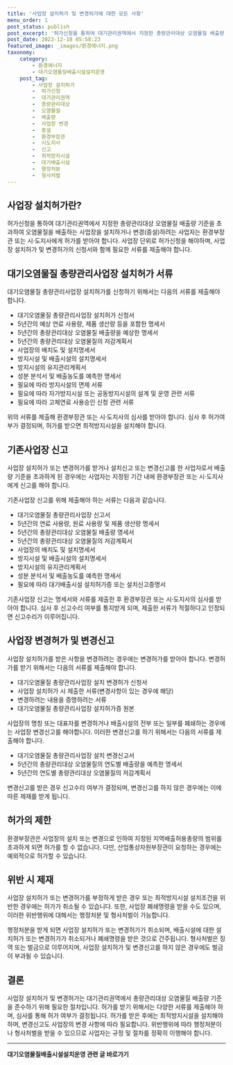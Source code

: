 ```yaml
---
title: '사업장 설치허가 및 변경허가에 대한 모든 사항'
menu_order: 1
post_status: publish
post_excerpt: '허가신청을 통하여 대기관리권역에서 지정한 총량관리대상 오염물질 배출량 기준을 초과하여 오염물질을 배출하는 사업장을 설치하거나 변경 증설 하려는 사업자는 환경부장관 또는 시 도지사에게 허가를 받아야 합니다. 사업장 단위로 허가신청을 해야하며, 사업장 설치허가 및 변경허가의 신청서와 함께 필요한 서류를 제출해야 합니다.'
post_date: 2023-12-18 05:58:23
featured_image: _images/환경에너지.png
taxonomy:
    category:
        - 환경에너지
        - 대기오염물질배출시설설치운영
    post_tag:
        - 사업장 설치허가
        -  허가신청
        -  대기관리권역
        -  총량관리대상
        -  오염물질
        -  배출량
        -  사업장 변경
        -  증설
        -  환경부장관
        -  시도지사
        -  신고
        -  최적방지시설
        -  대기배출시설
        -  행정처분
        -  형사처벌
---
```



## 사업장 설치허가란?
허가신청을 통하여 대기관리권역에서 지정한 총량관리대상 오염물질 배출량 기준을 초과하여 오염물질을 배출하는 사업장을 설치하거나 변경(증설)하려는 사업자는 환경부장관 또는 시·도지사에게 허가를 받아야 합니다. 사업장 단위로 허가신청을 해야하며, 사업장 설치허가 및 변경허가의 신청서와 함께 필요한 서류를 제출해야 합니다.

## 대기오염물질 총량관리사업장 설치허가 서류
대기오염물질 총량관리사업장 설치허가를 신청하기 위해서는 다음의 서류를 제출해야 합니다.
- 대기오염물질 총량관리사업장 설치허가 신청서
- 5년간의 예상 연료 사용량, 제품 생산량 등을 포함한 명세서
- 5년간의 총량관리대상 오염물질 배출량을 예상한 명세서
- 5년간의 총량관리대상 오염물질의 저감계획서
- 사업장의 배치도 및 설치명세서
- 방지시설 및 배출시설의 설치명세서
- 방지시설의 유지관리계획서
- 성분 분석서 및 배출농도를 예측한 명세서
- 필요에 따라 방지시설의 면제 서류
- 필요에 따라 자가방지시설 또는 공동방지시설의 설계 및 운영 관련 서류
- 필요에 따라 고체연료 사용승인 신청 관련 서류

위의 서류를 제출해 환경부장관 또는 시·도지사의 심사를 받아야 합니다. 심사 후 허가여부가 결정되며, 허가를 받으면 최적방지시설을 설치해야 합니다.

## 기존사업장 신고
사업장 설치허가 또는 변경허가를 받거나 설치신고 또는 변경신고를 한 사업자로서 배출량 기준을 초과하게 된 경우에는 사업자는 지정된 기간 내에 환경부장관 또는 시·도지사에게 신고를 해야 합니다. 

기존사업장 신고를 위해 제출해야 하는 서류는 다음과 같습니다.
- 대기오염물질 총량관리사업장 신고서
- 5년간의 연료 사용량, 원료 사용량 및 제품 생산량 명세서
- 5년간의 총량관리대상 오염물질 배출량 명세서
- 5년간의 총량관리대상 오염물질의 저감계획서
- 사업장의 배치도 및 설치명세서
- 방지시설 및 배출시설의 설치명세서
- 방지시설의 유지관리계획서
- 성분 분석서 및 배출농도를 예측한 명세서
- 필요에 따라 대기배출시설 설치허가증 또는 설치신고증명서

기존사업장 신고는 명세서와 서류를 제출한 후 환경부장관 또는 시·도지사의 심사를 받아야 합니다. 심사 후 신고수리 여부를 통지받게 되며, 제출한 서류가 적절하다고 인정되면 신고수리가 이루어집니다.

## 사업장 변경허가 및 변경신고
사업장 설치허가를 받은 사항을 변경하려는 경우에는 변경허가를 받아야 합니다. 변경허가를 받기 위해서는 다음의 서류를 제출해야 합니다.
- 대기오염물질 총량관리사업장 설치 변경허가 신청서
- 사업장 설치허가 시 제출한 서류(변경사항이 있는 경우에 해당)
- 변경하려는 내용을 증명하려는 서류
- 대기오염물질 총량관리사업장 설치허가증 원본

사업장의 명칭 또는 대표자를 변경하거나 배출시설의 전부 또는 일부를 폐쇄하는 경우에는 사업장 변경신고를 해야합니다. 이러한 변경신고를 하기 위해서는 다음의 서류를 제출해야 합니다.
- 대기오염물질 총량관리사업장 설치 변경신고서
- 5년간의 총량관리대상 오염물질의 연도별 배출량을 예측한 명세서
- 5년간의 연도별 총량관리대상 오염물질의 저감계획서

변경신고를 받은 경우 신고수리 여부가 결정되며, 변경신고를 하지 않은 경우에는 이에 따른 제재를 받게 됩니다. 

## 허가의 제한
환경부장관은 사업장의 설치 또는 변경으로 인하여 지정된 지역배출허용총량의 범위를 초과하게 되면 허가를 할 수 없습니다. 다만, 산업통상자원부장관이 요청하는 경우에는 예외적으로 허가할 수 있습니다.

## 위반 시 제재
사업장 설치허가 또는 변경허가를 부정하게 받은 경우 또는 최적방지시설 설치조건을 위반한 경우에는 허가가 취소될 수 있습니다. 또한, 사업장 폐쇄명령을 받을 수도 있으며, 이러한 위반행위에 대해서는 행정처분 및 형사처벌이 가능합니다.

행정처분을 받게 되면 사업장 설치허가 또는 변경허가가 취소되며, 배출시설에 대한 설치허가 또는 변경허가가 취소되거나 폐쇄명령을 받은 것으로 간주됩니다. 형사처벌은 징역 또는 벌금으로 이루어지며, 사업장 설치허가 및 변경신고를 하지 않은 경우에도 벌금이 부과될 수 있습니다.

## 결론
사업장 설치허가 및 변경허가는 대기관리권역에서 총량관리대상 오염물질 배출량 기준을 준수하기 위해 필요한 절차입니다. 허가를 받기 위해서는 다양한 서류를 제출해야 하며, 심사를 통해 허가 여부가 결정됩니다. 허가를 받은 후에는 최적방지시설을 설치해야 하며, 변경신고도 사업장의 변경 사항에 따라 필요합니다. 위반행위에 따라 행정처분이나 형사처벌을 받을 수 있으므로 사업자는 규정 및 절차를 정확히 이행해야 합니다.
<!-- wp:separator -->
<hr class="wp-block-separator has-alpha-channel-opacity"/>
<!-- /wp:separator -->

<!-- wp:group {"backgroundColor":"base","layout":{"type":"constrained"}} -->
<div class="wp-block-group has-base-background-color has-background"><!-- wp:paragraph {"align":"center","fontSize":"medium"} -->
<p class="has-text-align-center has-large-font-size"><strong>대기오염물질배출시설설치운영 관련 글 바로가기</strong></p>
<!-- /wp:paragraph -->


<!-- wp:latest-posts
{"categories":[{"id":35038,"count":19,"description":"","link":"https://uknowlaw.com/category/%eb%8c%80%ea%b8%b0%ec%98%a4%ec%97%bc%eb%ac%bc%ec%a7%88%eb%b0%b0%ec%b6%9c%ec%8b%9c%ec%84%a4%ec%84%a4%ec%b9%98%ec%9a%b4%ec%98%81/","name":"대기오염물질배출시설설치운영","slug":"대기오염물질배출시설설치운영","taxonomy":"category","parent":0,"meta":[],"_links":{"self":[{"href":"https://uknowlaw.com/wp-json/wp/v2/categories/35038"}],"collection":[{"href":"https://uknowlaw.com/wp-json/wp/v2/categories"}],"about":[{"href":"https://uknowlaw.com/wp-json/wp/v2/taxonomies/category"}],"wp:post_type":[{"href":"https://uknowlaw.com/wp-json/wp/v2/posts?categories=35038"}],"curies":[{"name":"wp","href":"https://api.w.org/{rel}","templated":true}]}}],"postsToShow":100,"excerptLength":28,"postLayout":"grid","columns":2,"featuredImageAlign":"left","featuredImageSizeSlug":"large","fontSize":"small"} /--></div>
<!-- /wp:group -->